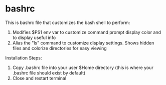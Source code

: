 # bashrc
This is bashrc file that customizes the bash shell to perform:
1. Modifies $PS1 env var to customize command prompt display color and to display useful info
2. Alias the "ls" command to customize display settings. Shows hidden files and colorize directories for easy viewing

Installation Steps:
1. Copy .bashrc file into your user $Home directory (this is where your .bashrc file should exist by default)
2. Close and restart terminal

